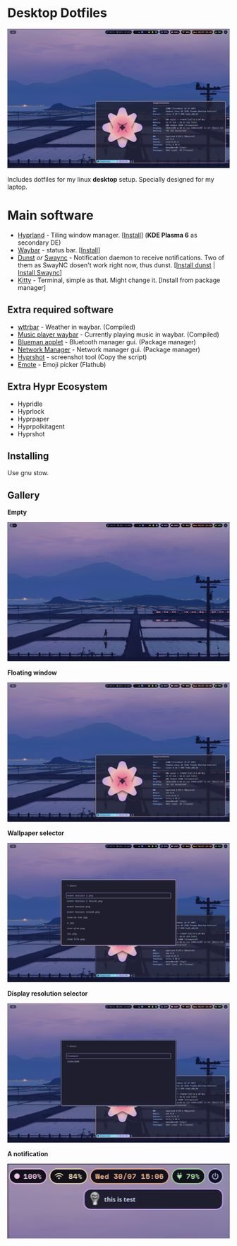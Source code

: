 # Desktop Dotfiles

![Desktop with fastfetch](./screenshots/screenshot2.png)

Includes dotfiles for my linux **desktop** setup.
Specially designed for my laptop.

# Main software

- [Hyprland](https://hypr.land) - Tiling window manager. [[Install](https://wiki.hypr.land/Getting-Started/Installation/)] (**KDE Plasma 6** as secondary DE)
- [Waybar](https://github.com/Alexays/Waybar) - status bar. [[Install](https://github.com/Alexays/Waybar/wiki/Installation)]
- [Dunst](https://dunst-project.org) *or* [Swaync](https://github.com/ErikReider/SwayNotificationCenter) - Notification daemon to receive notifications. Two of them as SwayNC dosen't work right now, thus dunst. [[Install dunst](https://github.com/dunst-project/dunst?tab=readme-ov-file#installation) | [Install Swaync](https://github.com/ErikReider/SwayNotificationCenter?tab=readme-ov-file#install)]
- [Kitty](https://sw.kovidgoyal.net/kitty/) - Terminal, simple as that. Might change it. [Install from package manager]

## Extra required software

- [wttrbar](https://github.com/bjesus/wttrbar) - Weather in waybar. (Compiled)
- [Music player waybar](https://github.com/imagineeeinc/music-player-waybar) - Currently playing music in waybar. (Compiled)
- [Blueman applet](https://github.com/blueman-project/blueman) - Bluetooth manager gui. (Package manager)
- [Network Manager](https://gitlab.freedesktop.org/NetworkManager/NetworkManager) - Network manager gui. (Package manager)
- [Hyprshot](https://github.com/Gustash/hyprshot) - screenshot tool (Copy the script)
- [Emote](https://github.com/tom-james-watson/Emote) - Emoji picker (Flathub)

## Extra Hypr Ecosystem

- Hypridle
- Hyprlock
- Hyprpaper
- Hyprpolkitagent
- Hyprshot

## Installing

Use gnu stow.

## Gallery

**Empty**

![Desktop with fastfetch](./screenshots/screenshot1.png)

**Floating window**

![Desktop with fastfetch](./screenshots/screenshot2.png)

**Wallpaper selector**

![Desktop with fastfetch](./screenshots/screenshot3.png)

**Display resolution selector**

![Desktop with fastfetch](./screenshots/screenshot4.png)

**A notification**

![Desktop with fastfetch](./screenshots/screenshot5.png)